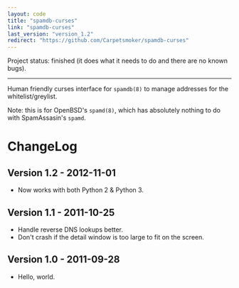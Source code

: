 ```yaml
---
layout: code
title: "spamdb-curses"
link: "spamdb-curses"
last_version: "version_1.2"
redirect: "https://github.com/Carpetsmoker/spamdb-curses"
---
```


Project status: finished (it does what it needs to do and there are no known bugs).

-----------------------------------------

Human friendly curses interface for `spamdb(8)` to manage addresses for the
whitelist/greylist.

Note: this is for OpenBSD's `spamd(8)`, which has absolutely nothing to do with
SpamAssasin's `spamd`.

ChangeLog
=========

Version 1.2 - 2012-11-01
------------------------
- Now works with both Python 2 & Python 3.

Version 1.1 - 2011-10-25
------------------------
- Handle reverse DNS lookups better.
- Don't crash if the detail window is too large to fit on the screen.

Version 1.0 - 2011-09-28
------------------------
- Hello, world.
